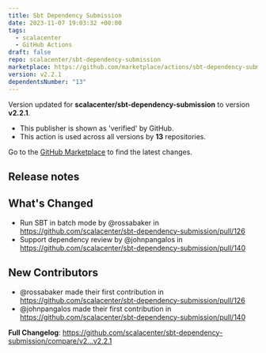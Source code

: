 ```yaml
---
title: Sbt Dependency Submission
date: 2023-11-07 19:03:32 +00:00
tags:
  - scalacenter
  - GitHub Actions
draft: false
repo: scalacenter/sbt-dependency-submission
marketplace: https://github.com/marketplace/actions/sbt-dependency-submission
version: v2.2.1
dependentsNumber: "13"
---
```



Version updated for **scalacenter/sbt-dependency-submission** to version **v2.2.1**.
- This publisher is shown as 'verified' by GitHub.
- This action is used across all versions by **13** repositories.

Go to the [GitHub Marketplace](https://github.com/marketplace/actions/sbt-dependency-submission) to find the latest changes.

## Release notes

## What's Changed
* Run SBT in batch mode by @rossabaker in https://github.com/scalacenter/sbt-dependency-submission/pull/126
* Support dependency review by @johnpangalos in https://github.com/scalacenter/sbt-dependency-submission/pull/140

## New Contributors
* @rossabaker made their first contribution in https://github.com/scalacenter/sbt-dependency-submission/pull/126
* @johnpangalos made their first contribution in https://github.com/scalacenter/sbt-dependency-submission/pull/140

**Full Changelog**: https://github.com/scalacenter/sbt-dependency-submission/compare/v2...v2.2.1
